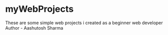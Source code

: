 # myWebProjects
These are some simple web projects i created as a beginner web developer
Author - Aashutosh Sharma
